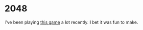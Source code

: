 # 2048

I've been playing [this game](http://gabrielecirulli.github.io/2048/) a lot recently.  I bet it was fun to make.